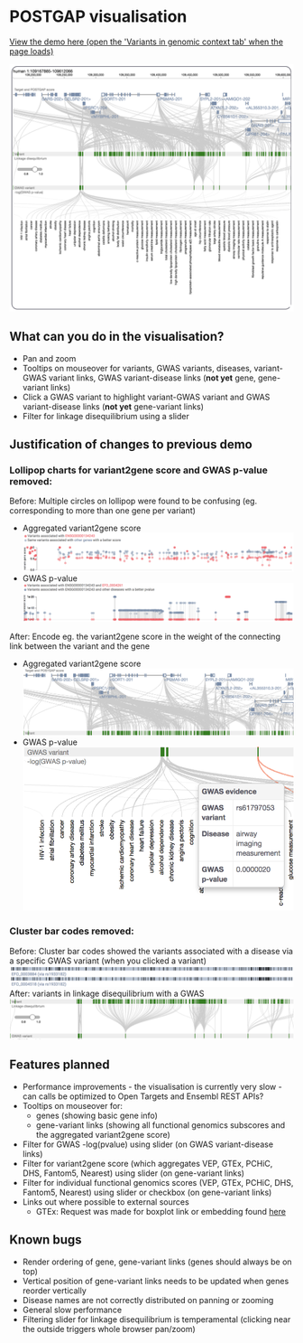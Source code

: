 # POSTGAP visualisation

[View the demo here (open the 'Variants in genomic context tab' when the page loads)](https://postgap-beta--paratrooper-antelope-70721.netlify.com/target/ENSG00000134243)

![v0.0.1](v0.0.1.png "Version 0.0.1")

## What can you do in the visualisation?
* Pan and zoom
* Tooltips on mouseover for variants, GWAS variants, diseases, variant-GWAS variant links, GWAS variant-disease links (**not yet** gene, gene-variant links)
* Click a GWAS variant to highlight variant-GWAS variant and GWAS variant-disease links (**not yet** gene-variant links)
* Filter for linkage disequilibrium using a slider

## Justification of changes to previous demo
### Lollipop charts for variant2gene score and GWAS p-value removed:
Before: Multiple circles on lollipop were found to be confusing (eg. corresponding to more than one gene per variant)
* Aggregated variant2gene score
![gene-variant](old-gene-snp-link.png)
* GWAS p-value
![gwas-variant-disease](old-gwas-snp-disease-link.png)

After: Encode eg. the variant2gene score in the weight of the connecting link between the variant and the gene
* Aggregated variant2gene score
![gene-variant](new-gene-snp-link.png)
* GWAS p-value
![gwas-variant-disease](new-gwas-snp-disease-link.png)

### Cluster bar codes removed:
Before: Cluster bar codes showed the variants associated with a disease via a specific GWAS variant (when you clicked a variant)
![ld-cluster](old-ld-cluster.png)
After: variants in linkage disequilibrium with a GWAS
![ld-cluster](new-ld-cluster.png)

## Features planned
* Performance improvements - the visualisation is currently very slow - can calls be optimized to Open Targets and Ensembl REST APIs?
* Tooltips on mouseover for:
  * genes (showing basic gene info)
  * gene-variant links (showing all functional genomics subscores and the aggregated variant2gene score)
* Filter for GWAS -log(pvalue) using slider (on GWAS variant-disease links)
* Filter for variant2gene score (which aggregates VEP, GTEx, PCHiC, DHS, Fantom5, Nearest) using slider (on gene-variant links)
* Filter for individual functional genomics scores (VEP, GTEx, PCHiC, DHS, Fantom5, Nearest) using slider or checkbox (on gene-variant links)
* Links out where possible to external sources
  * GTEx: Request was made for boxplot link or embedding found [here](https://www.gtexportal.org/home/eqtls/byGene?geneId=braf&tissueName=All)

## Known bugs
* Render ordering of gene, gene-variant links (genes should always be on top)
* Vertical position of gene-variant links needs to be updated when genes reorder vertically
* Disease names are not correctly distributed on panning or zooming
* General slow performance
* Filtering slider for linkage disequilibrium is temperamental (clicking near the outside triggers whole browser pan/zoom)
